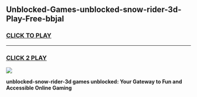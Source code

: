 
## Unblocked-Games-unblocked-snow-rider-3d-Play-Free-bbjal
<h3>
<a href="https://premium76.site?title=unblocked-snow-rider-3d&ref=10A">CLICK TO PLAY</a></h3>
<hr>

<h3>
<a href="https://premium76.site?title=unblocked-snow-rider-3d&ref=10A">CLICK 2 PLAY</a>
  
</h3>

<a href="https://premium76.site?title=unblocked-snow-rider-3d&ref=10A"><img src="https://clearcache.store/games.png"></a>


**unblocked-snow-rider-3d games unblocked: Your Gateway to Fun and Accessible Online Gaming**
